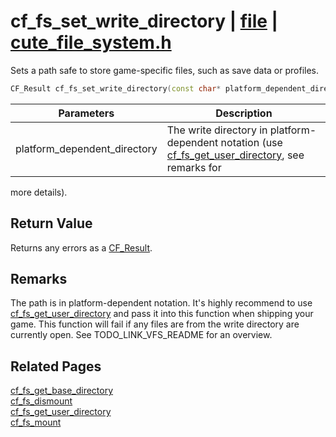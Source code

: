 # cf_fs_set_write_directory | [file](https://github.com/RandyGaul/cute_framework/blob/master/docs/file_readme.md) | [cute_file_system.h](https://github.com/RandyGaul/cute_framework/blob/master/include/cute_file_system.h)

Sets a path safe to store game-specific files, such as save data or profiles.

```cpp
CF_Result cf_fs_set_write_directory(const char* platform_dependent_directory);
```

Parameters | Description
--- | ---
platform_dependent_directory | The write directory in platform-dependent notation (use [cf_fs_get_user_directory](https://github.com/RandyGaul/cute_framework/blob/master/docs/file/cf_fs_get_user_directory.md), see remarks for
  more details).

## Return Value

Returns any errors as a [CF_Result](https://github.com/RandyGaul/cute_framework/blob/master/docs/utility/cf_result.md).

## Remarks

The path is in platform-dependent notation. It's highly recommend to use [cf_fs_get_user_directory](https://github.com/RandyGaul/cute_framework/blob/master/docs/file/cf_fs_get_user_directory.md) and pass it into this function
when shipping your game. This function will fail if any files are from the write directory are currently open.
See TODO_LINK_VFS_README for an overview.

## Related Pages

[cf_fs_get_base_directory](https://github.com/RandyGaul/cute_framework/blob/master/docs/file/cf_fs_get_base_directory.md)  
[cf_fs_dismount](https://github.com/RandyGaul/cute_framework/blob/master/docs/file/cf_fs_dismount.md)  
[cf_fs_get_user_directory](https://github.com/RandyGaul/cute_framework/blob/master/docs/file/cf_fs_get_user_directory.md)  
[cf_fs_mount](https://github.com/RandyGaul/cute_framework/blob/master/docs/file/cf_fs_mount.md)  
